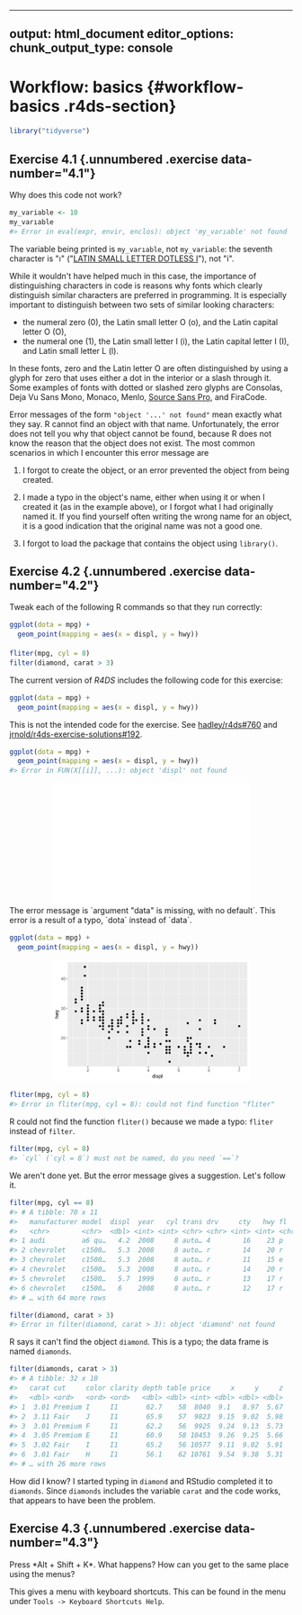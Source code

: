 
---
output: html_document
editor_options:
  chunk_output_type: console
---
# Workflow: basics {#workflow-basics .r4ds-section}


```r
library("tidyverse")
```

## Exercise 4.1 {.unnumbered .exercise data-number="4.1"}

<div class="question">
Why does this code not work?

```r
my_variable <- 10
my_varıable
#> Error in eval(expr, envir, enclos): object 'my_varıable' not found
```
</div>

<div class="answer">

The variable being printed is `my_varıable`, not `my_variable`:
the seventh character is "ı" ("[LATIN SMALL LETTER DOTLESS I](https://en.wikipedia.org/wiki/Dotted_and_dotless_I)"), not "i".

While it wouldn't have helped much in this case, the importance of
distinguishing characters in code is reasons why fonts which clearly
distinguish similar characters are preferred in programming.
It is especially important to distinguish between two sets of similar looking characters:

-   the numeral zero (0), the Latin small letter O (o), and the Latin capital letter O (O),
-   the numeral one (1), the Latin small letter I (i), the Latin capital letter I (I), and Latin small letter L (l).

In these fonts, zero and the Latin letter O are often distinguished by using a glyph for zero that uses either a dot in the interior or a slash through it.
Some examples of fonts with dotted or slashed zero glyphs  are Consolas, Deja Vu Sans Mono, Monaco, Menlo, [Source Sans Pro](https://adobe-fonts.github.io/source-sans-pro/), and FiraCode.

Error messages of the form `"object '...' not found"` mean exactly what they say.
R cannot find an object with that name.
Unfortunately, the error does not tell you why that object cannot be found, because R does not know the reason that the object does not exist.
The most common scenarios in which I encounter this error message are

1.  I forgot to create the object, or an error prevented the object from being created.

1.  I made a typo in the object's name, either when using it or when I created it (as in the example above), or I forgot what I had originally named it.
    If you find yourself often writing the wrong name for an object,
    it is a good indication that the original name was not a good one.

1.  I forgot to load the package that contains the object using `library()`.

</div>

## Exercise 4.2 {.unnumbered .exercise data-number="4.2"}

<div class="question">

Tweak each of the following R commands so that they run correctly:


```r
ggplot(dota = mpg) +
  geom_point(mapping = aes(x = displ, y = hwy))

fliter(mpg, cyl = 8)
filter(diamond, carat > 3)
```

<div class="alert alert-warning hints-alert">

The current version of *R4DS* includes the following code for this exercise:

```r
ggplot(data = mpg) +
  geom_point(mapping = aes(x = displ, y = hwy))
```
This is not the intended code for the exercise. 
See [hadley/r4ds#760](https://github.com/hadley/r4ds/pull/760) and [jrnold/r4ds-exercise-solutions#192](https://github.com/jrnold/r4ds-exercise-solutions/issues/192).

</div>

</div>

<div class="answer">


```r
ggplot(dota = mpg) +
  geom_point(mapping = aes(x = displ, y = hwy))
#> Error in FUN(X[[i]], ...): object 'displ' not found
```

<img src="workflow-basics_files/figure-html/unnamed-chunk-6-1.png" width="70%" style="display: block; margin: auto;" />
The error message is `argument "data" is missing, with no default`.
This error is a result of a typo, `dota` instead of `data`.

```r
ggplot(data = mpg) +
  geom_point(mapping = aes(x = displ, y = hwy))
```

<img src="workflow-basics_files/figure-html/unnamed-chunk-7-1.png" width="70%" style="display: block; margin: auto;" />


```r
fliter(mpg, cyl = 8)
#> Error in fliter(mpg, cyl = 8): could not find function "fliter"
```

R could not find the function `fliter()` because we made a typo: `fliter` instead of `filter`.


```r
filter(mpg, cyl = 8)
#> `cyl` (`cyl = 8`) must not be named, do you need `==`?
```

We aren't done yet. But the error message gives a suggestion. Let's follow it.


```r
filter(mpg, cyl == 8)
#> # A tibble: 70 x 11
#>   manufacturer model  displ  year   cyl trans drv     cty   hwy fl    class
#>   <chr>        <chr>  <dbl> <int> <int> <chr> <chr> <int> <int> <chr> <chr>
#> 1 audi         a6 qu…   4.2  2008     8 auto… 4        16    23 p     mids…
#> 2 chevrolet    c1500…   5.3  2008     8 auto… r        14    20 r     suv  
#> 3 chevrolet    c1500…   5.3  2008     8 auto… r        11    15 e     suv  
#> 4 chevrolet    c1500…   5.3  2008     8 auto… r        14    20 r     suv  
#> 5 chevrolet    c1500…   5.7  1999     8 auto… r        13    17 r     suv  
#> 6 chevrolet    c1500…   6    2008     8 auto… r        12    17 r     suv  
#> # … with 64 more rows
```


```r
filter(diamond, carat > 3)
#> Error in filter(diamond, carat > 3): object 'diamond' not found
```

R says it can't find the object `diamond`.
This is a typo; the data frame is named `diamonds`.

```r
filter(diamonds, carat > 3)
#> # A tibble: 32 x 10
#>   carat cut     color clarity depth table price     x     y     z
#>   <dbl> <ord>   <ord> <ord>   <dbl> <dbl> <int> <dbl> <dbl> <dbl>
#> 1  3.01 Premium I     I1       62.7    58  8040  9.1   8.97  5.67
#> 2  3.11 Fair    J     I1       65.9    57  9823  9.15  9.02  5.98
#> 3  3.01 Premium F     I1       62.2    56  9925  9.24  9.13  5.73
#> 4  3.05 Premium E     I1       60.9    58 10453  9.26  9.25  5.66
#> 5  3.02 Fair    I     I1       65.2    56 10577  9.11  9.02  5.91
#> 6  3.01 Fair    H     I1       56.1    62 10761  9.54  9.38  5.31
#> # … with 26 more rows
```

How did I know? I started typing in `diamond` and RStudio completed it to `diamonds`.
Since `diamonds` includes the variable `carat` and the code works, that appears to have been the problem.

</div>

## Exercise 4.3 {.unnumbered .exercise data-number="4.3"}

<div class="question">
Press *Alt + Shift + K*. What happens? How can you get to the same place using the menus?
</div>

<div class="answer">

This gives a menu with keyboard shortcuts. This can be found in the menu under `Tools -> Keyboard Shortcuts Help`.

</div>
